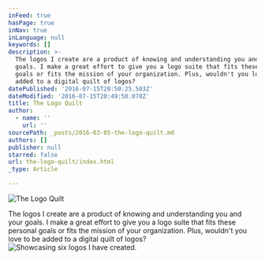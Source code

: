 ```yaml
---
inFeed: true
hasPage: true
inNav: true
inLanguage: null
keywords: []
description: >-
  The logos I create are a product of knowing and understanding you and your
  goals. I make a great effort to give you a logo suite that fits these personal
  goals or fits the mission of your organization. Plus, wouldn't you love to be
  added to a digital quilt of logos?
datePublished: '2016-07-15T20:50:25.503Z'
dateModified: '2016-07-15T20:49:50.078Z'
title: The Logo Quilt
author:
  - name: ''
    url: ''
sourcePath: _posts/2016-03-05-the-logo-quilt.md
authors: []
publisher: null
starred: false
url: the-logo-quilt/index.html
_type: Article

---
```

![The Logo Quilt](https://s3-us-west-2.amazonaws.com/the-grid-img/p/857f3d2d6aa665039427fe589fb70e8733eecfc6.jpg)

The logos I create are a product of knowing and understanding you and your goals. I make a great effort to give you a logo suite that fits these personal goals or fits the mission of your organization. Plus, wouldn't you love to be added to a digital quilt of logos?
![Showcasing six logos I have created.](https://s3-us-west-2.amazonaws.com/the-grid-img/p/2445730833484abbe2252d7755d1856e3c88a357.jpg)